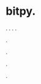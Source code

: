 # bitpy.
.
.
.
.












.






















































.
























.



























.

























































